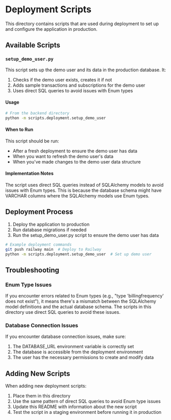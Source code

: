 # Deployment Scripts

This directory contains scripts that are used during deployment to set up and configure the application in production.

## Available Scripts

### `setup_demo_user.py`

This script sets up the demo user and its data in the production database. It:

1. Checks if the demo user exists, creates it if not
2. Adds sample transactions and subscriptions for the demo user
3. Uses direct SQL queries to avoid issues with Enum types

#### Usage

```bash
# From the backend directory
python -m scripts.deployment.setup_demo_user
```

#### When to Run

This script should be run:

- After a fresh deployment to ensure the demo user has data
- When you want to refresh the demo user's data
- When you've made changes to the demo user data structure

#### Implementation Notes

The script uses direct SQL queries instead of SQLAlchemy models to avoid issues with Enum types. This is because the database schema might have VARCHAR columns where the SQLAlchemy models use Enum types.

## Deployment Process

1. Deploy the application to production
2. Run database migrations if needed
3. Run the setup_demo_user.py script to ensure the demo user has data

```bash
# Example deployment commands
git push railway main  # Deploy to Railway
python -m scripts.deployment.setup_demo_user  # Set up demo user
```

## Troubleshooting

### Enum Type Issues

If you encounter errors related to Enum types (e.g., "type 'billingfrequency' does not exist"), it means there's a mismatch between the SQLAlchemy model definitions and the actual database schema. The scripts in this directory use direct SQL queries to avoid these issues.

### Database Connection Issues

If you encounter database connection issues, make sure:

1. The DATABASE_URL environment variable is correctly set
2. The database is accessible from the deployment environment
3. The user has the necessary permissions to create and modify data

## Adding New Scripts

When adding new deployment scripts:

1. Place them in this directory
2. Use the same pattern of direct SQL queries to avoid Enum type issues
3. Update this README with information about the new script
4. Test the script in a staging environment before running it in production

